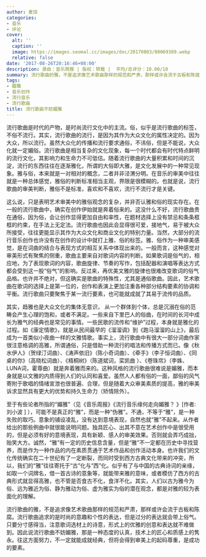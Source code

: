 ```yaml
---
author: 麦琼
categories:
- 音乐
- 评论
cover:
  alt: ''
  caption: ''
  image: https://images.soomal.cc/images/doc/20170803/00069389.webp
  relative: false
date: '2017-08-26T20:16:46+08:00'
description: 源自：音乐周报 | 版权：转载 |  平均/总评分：10.00/10
summary: 流行歌曲的雅，不是追求像艺术歌曲那样的规范和严肃，那样或许会流于古板和陈腐。流行歌曲追求的是时尚的意趣和个性的表达，但是过分的表达就会带上俗气。只要分寸感得当，注意歌词选材上的诗意，形式上的优雅的创意和表达就不难做到……
tags:
- 媚雅
- 音乐创作
- 流行音乐
- 流行歌曲
title: 流行歌曲不妨媚雅
---
```


流行歌曲是时代的产物，是时尚流行文化中的主流。俗，似乎是流行歌曲的标签，不俗不流行。其实，流行歌曲的流行，是因为其作为大众文化的属性决定的。因为大众，所以流行。虽然大众化的传播和流行要求通俗，不讳俗，但是不能说，大众化就一定媚俗。流行歌曲是相当复杂的文化现象，每一个时代都会有时代特点鲜明的流行文化，其影响力和生命力不可低估。随着流行歌曲的大量积累和时间的沉淀，流行的东西往往在逐渐雅化，所谓的大俗即大雅，是文化发展中的一种常见现象。雅与俗，本来就是一对相对的概念，二者并非泾渭分明。在音乐的审美中往往就是一种总体感觉，雅俗的判断标准相当主观，界限是很模糊的。也就是说，流行歌曲的审美判断，雅俗不是标准，喜欢和不喜欢，流行不流行才是关键。

这么说，只是表明艺术审美中的雅俗观念的复杂，并非否认雅和俗的现实存在。在一般的流行歌曲中，确实在创作伊始就是奔着俗来的。这没什么不好，流行歌曲贵在通俗，因为俗，会让创作显得更加自由和率性，在题材选择上没有禁忌和条条框框的约束，在手法上无定法。流行歌曲也因此会显得很可爱，接地气，易于被大众所接受，往往更能显示其作为大众文化和商业文化的特别力量。当然，大部分的流行音乐创作也许没有在创作的设计中就打上雅、俗的标签。雅、俗作为一种审美感觉，是在词曲的结合与表现方式的相互关系中体现出来的。一般而言，这种感觉对审美形式有聚焦的侧重，歌曲主要来自对歌词内容的判断。如果歌词是俗气的，相应地，为了表现歌词的内容，歌曲旋律、节奏的写作，包括配器和演唱等表达方式都会受到这一股“俗气”的影响。反过来，再优美文雅的旋律也很难改变歌词的俗气品格。也许并不绝对，但这确实是歌曲的特殊性，尤其是通俗歌曲。因此，艺术歌曲在歌词的选择上是第一位的，创作和表演上更加注重各种部分结构要素的协调和平衡。流行歌曲只要聚焦于某一流行要素，也可能就成就了其易于流传的品质。

其实，趋雅也是大众文化的集体无意识， 从一个群体到个体，总是沉溺在俗的范畴会产生心理的饱和，或者不满足。一些来自下里巴人的俗曲，在时间的长河中成长为雅气的经典也是常见的事情。一些民歌的流传和“维护”过程，本身就是雅化的过程。如《康定情歌》，就是从民间最早的《溜溜调》到《跑马溜溜的山上》，最后成为一首类似小夜曲一样的文雅情歌。事实上，流行歌曲中有很大一部分词曲作家很注意格调的高雅，所谓通俗，只是借助一种流行的唱法和传播方式而已。像《秋水伊人》（贺绿汀词曲）、《涛声依旧》（陈小奇词曲）、《牵手》（李子恒词曲）、《同桌的你》（高晓松词曲）、《梧桐树》（陈道斌词，栾凯曲 ）、《卷珠帘》（李姝、LUNA词，霍尊曲）就是奔着雅而来的。这种风格的流行歌曲很难说是媚雅，而本身就是以文雅的内质得到人们的认同和喜爱。虽然人人都有俗的一面，鄙俗的风气寄附于歌唱的情绪宣泄也很普遍、合理，但是随着大众审美素质的提高，雅的审美诉求显然具有更大的优势和持久生命力（矫情除外）。

至于有些论者所指的“媚雅”（见《音乐周报》《流行音乐缘何走向媚雅？ 》[作者:刘小波 ]
），可能不是真正的“雅”，而是一种“伪雅”。不通，不等于“雅”，是一种失败的取巧。意象的铺设凌乱，没有达到意境表现，自然也就“雅”不起来。从作者给出的那些例曲中就很能说明问题。独具匠心、出其不意在艺术创作中是很受用的，但是必须有好的意境表现，具有新颖、感人的审美效果。否则就会弄巧成拙，贻笑大方。诚然，“雅”有一定的历史信息含量，但是“雅”不一定都在历史中寻找营养，而是作为一种作品的内在素质贯通于艺术作品和创作活动本身。也许我们的文化传统确实在二十世纪有了一定断裂，而同时受到西方古典文化带来的冲突，所以，我们的“雅”往往寄托于“古”化与“西”化。似乎有了与中国的古典诗词的亲缘，如取一个词牌名，借一首古诗的意象等，就能带来雅的意味，或者模仿了西方的古典形式就显得高雅，也不管是否食古不化，食洋不化。其实，人们以古为雅今为俗、远为雅近为俗、静为雅动为俗、虚为雅实为俗的潜在观念，都是对雅的较为表面化的理解。

流行歌曲的雅，不是追求像艺术歌曲那样的规范和严肃，那样或许会流于古板和陈腐。流行歌曲追求的是时尚的意趣和个性的表达，但是过分的表达就会带上俗气。只要分寸感得当，注意歌词选材上的诗意，形式上的优雅的创意和表达就不难做到。因此说流行歌曲不妨媚雅，那是一种态度的认真，技术上的匠心和质感上的隽永。往这方面努力，不一定就能成就经典，但将会得到审美上的起码尊重，是成功的要素。